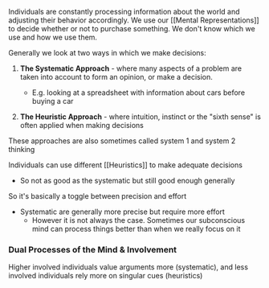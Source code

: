 Individuals are constantly processing information about the world and adjusting their behavior accordingly. We use our [[Mental Representations]] to decide whether or not to purchase something. We don't know which we use and how we use them.

Generally we look at two ways in which we make decisions:
1. **The Systematic Approach** - where many aspects of a problem are taken into account to form an opinion, or make a decision.
	- E.g. looking at a spreadsheet with information about cars before buying a car

2. **The Heuristic Approach** - where intuition, instinct or the "sixth sense" is often applied  when making decisions 

These approaches are also sometimes called system 1 and system 2 thinking

Individuals can use different [[Heuristics]] to make adequate decisions
- So not as good as the systematic but still good enough generally


So it's basically a toggle between precision and effort
- Systematic are generally more precise but require more effort
	- However it is not always the case. Sometimes our subconscious mind can process things better than when we really focus on it


### Dual Processes of the Mind & Involvement
Higher involved individuals value arguments more (systematic), and less involved individuals rely more on singular cues (heuristics)


